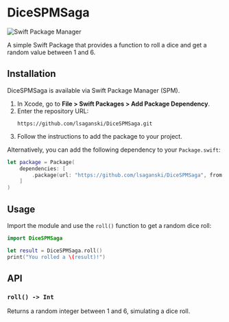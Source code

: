 # DiceSPMSaga

![Swift Package Manager](https://img.shields.io/badge/SPM-compatible-brightgreen.svg)

A simple Swift Package that provides a function to roll a dice and get a random value between 1 and 6. 

## Installation

DiceSPMSaga is available via Swift Package Manager (SPM).

1. In Xcode, go to **File > Swift Packages > Add Package Dependency**.
2. Enter the repository URL:
   ```
   https://github.com/lsaganski/DiceSPMSaga.git
   ```
3. Follow the instructions to add the package to your project.

Alternatively, you can add the following dependency to your `Package.swift`:

```swift
let package = Package(
    dependencies: [
        .package(url: "https://github.com/lsaganski/DiceSPMSaga", from: "1.0.0") 
    ]
)
```

## Usage

Import the module and use the `roll()` function to get a random dice roll:

```swift
import DiceSPMSaga

let result = DiceSPMSaga.roll()
print("You rolled a \(result)!")
```

## API

### `roll() -> Int`
Returns a random integer between 1 and 6, simulating a dice roll.